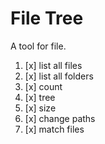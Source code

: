 # File Tree
A tool for file.

1. [x] list all files
2. [x] list all folders
3. [x] count
4. [x] tree
5. [x] size
6. [x] change paths
7. [x] match files
